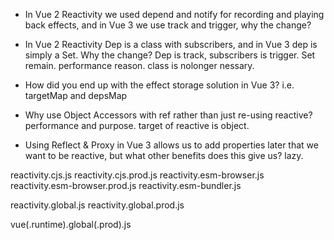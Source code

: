 - In Vue 2 Reactivity we used depend and notify for recording and playing back effects, and in Vue 3 we use track and trigger, why the change?  

- In Vue 2 Reactivity Dep is a class with subscribers, and in Vue 3 dep is simply a Set. Why the change?
Dep is track, subscribers is trigger. Set remain.
performance reason. class is nolonger nessary.

- How did you end up with the effect storage solution in Vue 3? i.e. targetMap and depsMap

- Why use Object Accessors with ref rather than just re-using reactive?
performance and purpose.
target of reactive is object.

- Using Reflect & Proxy in Vue 3 allows us to add properties later that we want to be reactive, but what other benefits does this give us?
lazy.


reactivity.cjs.js
reactivity.cjs.prod.js
reactivity.esm-browser.js
reactivity.esm-browser.prod.js
reactivity.esm-bundler.js

reactivity.global.js
reactivity.global.prod.js

vue(.runtime).global(.prod).js